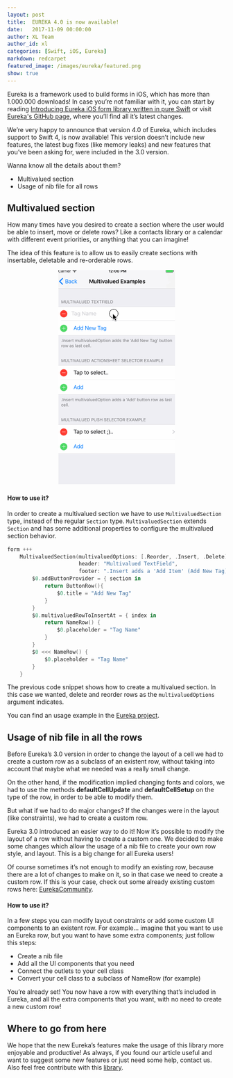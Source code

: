 ```yaml
---
layout: post
title:  EUREKA 4.0 is now available!
date:   2017-11-09 00:00:00
author: XL Team
author_id: xl
categories: [Swift, iOS, Eureka]
markdown: redcarpet
featured_image: /images/eureka/featured.png
show: true
---
```


Eureka is a framework used to build forms in iOS, which has more than 1.000.000 downloads!
In case you’re not familiar with it, you can start by reading [Introducing Eureka iOS form library written in pure Swift](https://blog.xmartlabs.com/2015/09/29/Introducing-Eureka-iOS-form-library-written-in-pure-Swift/) or visit [Eureka's GitHub page](https://github.com/xmartlabs/Eureka), where you’ll find all it’s latest changes.

We’re very happy to announce that version 4.0 of Eureka, which includes support to Swift 4, is now available!
This version doesn’t include new features, the latest bug fixes (like memory leaks) and new features that you’ve been asking for, were included in the 3.0 version.

Wanna know all the details about them?
 - Multivalued section
 - Usage of nib file for all rows

## Multivalued section
How many times have you desired to create a section where the user would be able to insert, move or delete rows? Like a contacts library or a calendar with different event priorities, or anything that you can imagine!

The idea of this feature is to allow us to easily create sections with insertable, deletable and re-orderable rows.

<p align='center'>
  <img src='https://raw.githubusercontent.com/xmartlabs/Eureka/master/Example/Media/EurekaMultivalued.gif' alt='Eureka multivalue in action!'/>
</p>


#### How to use it?
In order to create a multivalued section we have to use `MultivaluedSection` type, instead of the regular `Section` type. `MultivaluedSection` extends `Section` and has some additional properties to configure the multivalued section behavior.

```swift
form +++
    MultivaluedSection(multivaluedOptions: [.Reorder, .Insert, .Delete],
                       header: "Multivalued TextField",
                       footer: ".Insert adds a 'Add Item' (Add New Tag) button row as last cell.") {
        $0.addButtonProvider = { section in
            return ButtonRow(){
                $0.title = "Add New Tag"
            }
        }
        $0.multivaluedRowToInsertAt = { index in
            return NameRow() {
                $0.placeholder = "Tag Name"
            }
        }
        $0 <<< NameRow() {
            $0.placeholder = "Tag Name"
        }
    }
```

The previous code snippet shows how to create a multivalued section. In this case we wanted, delete and reorder rows as the `multivaluedOptions` argument indicates.

You can find an usage example in the [Eureka project](https://github.com/xmartlabs/Eureka).


## Usage of nib file in all the rows
Before Eureka’s 3.0 version in order to change the layout of a cell we had to create a custom row as a subclass of an existent row, without taking into account that maybe what we needed was a really small change.

On the other hand, if the modification implied changing fonts and colors, we had to use the methods **defaultCellUpdate** and **defaultCellSetup** on the type of the row, in order to be able to modify them.

But what if we had to do major changes? If the changes were in the layout (like constraints), we had to create a custom row.

Eureka 3.0 introduced an easier way to do it! Now it’s possible to modify the layout of a row without having to create a custom one. We decided to make some changes which allow the usage of a nib file to create your own row style, and layout. This is a big change for all Eureka users!

Of course sometimes it’s not enough to modify an existing row, because there are a lot of changes to make on it, so in that case we need to create a custom row. If this is your case, check out some already existing custom rows here: [EurekaCommunity]( https://github.com/EurekaCommunity).

#### How to use it?
In a few steps you can modify layout constraints or add some custom UI components to an existent row. For example... imagine that you want to use an Eureka row, but you want to have some extra components; just follow this steps:
 - Create a nib file
 - Add all the UI components that you need
 - Connect the outlets to your cell class
 - Convert your cell class to a subclass of NameRow (for example)

 You’re already set! You now have a row with everything that’s included in Eureka, and all the extra components that you want, with no need to create a new custom row!


## Where to go from here
We hope that the new Eureka’s features make the usage of this library more enjoyable and productive! As always, if you found our article useful and want to suggest some new features or just need some help, contact us. Also feel free contribute with this [library](https://github.com/xmartlabs/Eureka).
